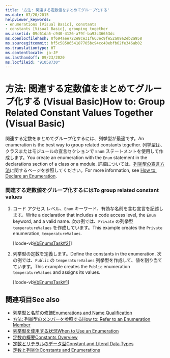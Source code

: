 ```yaml
---
title: '方法: 関連する定数値をまとめてグループ化する'
ms.date: 07/20/2015
helpviewer_keywords:
- enumerations [Visual Basic], constants
- constants [Visual Basic], grouping together
ms.assetid: 09d61da5-c940-4126-a79f-ba93c36653dc
ms.openlocfilehash: 0f694aee722e8ce31f663ec9fe52a09a2eb2a958
ms.sourcegitcommit: bf5c5850654187705bc94cc40ebfb62fe346ab02
ms.translationtype: HT
ms.contentlocale: ja-JP
ms.lasthandoff: 09/23/2020
ms.locfileid: "91058730"
---
```

# <a name="how-to-group-related-constant-values-together-visual-basic"></a><span data-ttu-id="f5125-102">方法: 関連する定数値をまとめてグループ化する (Visual Basic)</span><span class="sxs-lookup"><span data-stu-id="f5125-102">How to: Group Related Constant Values Together (Visual Basic)</span></span>

<span data-ttu-id="f5125-103">関連する定数をまとめてグループ化するには、列挙型が最適です。</span><span class="sxs-lookup"><span data-stu-id="f5125-103">An enumeration is the best way to group related constants together.</span></span> <span data-ttu-id="f5125-104">列挙型は、クラスまたはモジュールの宣言セクションで `Enum` ステートメントを使用して作成します。</span><span class="sxs-lookup"><span data-stu-id="f5125-104">You create an enumeration with the `Enum` statement in the declarations section of a class or a module.</span></span> <span data-ttu-id="f5125-105">詳細については、[列挙型の宣言方法](how-to-declare-enumerations.md)に関するページを参照してください。</span><span class="sxs-lookup"><span data-stu-id="f5125-105">For more information, see [How to: Declare an Enumeration](how-to-declare-enumerations.md).</span></span>  
  
### <a name="to-group-related-constant-values"></a><span data-ttu-id="f5125-106">関連する定数値をグループ化するには</span><span class="sxs-lookup"><span data-stu-id="f5125-106">To group related constant values</span></span>  
  
1. <span data-ttu-id="f5125-107">コード アクセス レベル、`Enum` キーワード、有効な名前を含む宣言を記述します。</span><span class="sxs-lookup"><span data-stu-id="f5125-107">Write a declaration that includes a code access level, the `Enum` keyword, and a valid name.</span></span> <span data-ttu-id="f5125-108">次の例では、`Private` の列挙型 `temperatureValues` を作成しています。</span><span class="sxs-lookup"><span data-stu-id="f5125-108">This example creates the `Private` enumeration, `temperatureValues`.</span></span>  
  
     [!code-vb[VbEnumsTask#21](~/samples/snippets/visualbasic/VS_Snippets_VBCSharp/VbEnumsTask/VB/Class2.vb#21)]  
  
2. <span data-ttu-id="f5125-109">列挙型の定数を定義します。</span><span class="sxs-lookup"><span data-stu-id="f5125-109">Define the constants in the enumeration.</span></span> <span data-ttu-id="f5125-110">次の例では、`Public` の `temperatureValues` 列挙型を作成して、値を割り当てています。</span><span class="sxs-lookup"><span data-stu-id="f5125-110">This example creates the `Public` enumeration `temperatureValues` and assigns its values.</span></span>  
  
     [!code-vb[VbEnumsTask#1](~/samples/snippets/visualbasic/VS_Snippets_VBCSharp/VbEnumsTask/VB/Class2.vb#1)]  
  
## <a name="see-also"></a><span data-ttu-id="f5125-111">関連項目</span><span class="sxs-lookup"><span data-stu-id="f5125-111">See also</span></span>

- [<span data-ttu-id="f5125-112">列挙型と名前の修飾</span><span class="sxs-lookup"><span data-stu-id="f5125-112">Enumerations and Name Qualification</span></span>](enumerations-and-name-qualification.md)
- [<span data-ttu-id="f5125-113">方法: 列挙型のメンバーを参照する</span><span class="sxs-lookup"><span data-stu-id="f5125-113">How to: Refer to an Enumeration Member</span></span>](how-to-refer-to-an-enumeration-member.md)
- [<span data-ttu-id="f5125-114">列挙型を使用する状況</span><span class="sxs-lookup"><span data-stu-id="f5125-114">When to Use an Enumeration</span></span>](when-to-use-an-enumeration.md)
- [<span data-ttu-id="f5125-115">定数の概要</span><span class="sxs-lookup"><span data-stu-id="f5125-115">Constants Overview</span></span>](constants-overview.md)
- [<span data-ttu-id="f5125-116">定数とリテラルのデータ型</span><span class="sxs-lookup"><span data-stu-id="f5125-116">Constant and Literal Data Types</span></span>](constant-and-literal-data-types.md)
- [<span data-ttu-id="f5125-117">定数と列挙体</span><span class="sxs-lookup"><span data-stu-id="f5125-117">Constants and Enumerations</span></span>](../../../language-reference/constants-and-enumerations.md)
